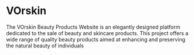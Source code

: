 # VOrskin
The VOrskin Beauty Products Website is an elegantly designed platform dedicated to the sale of beauty and skincare products. This project offers a wide range of quality beauty products aimed at enhancing and preserving the natural beauty of individuals
